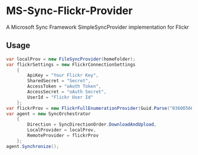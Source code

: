 MS-Sync-Flickr-Provider
=======================

A Microsoft Sync Framework SimpleSyncProvider implementation for Flickr

## Usage

```C#
var localProv = new FileSyncProvider(homeFolder);
var flickrSettings = new FlickrConnectionSettings
	{
		ApiKey = "Your Flickr Key",
		SharedSecret = "Secret",
		AccessToken = "oAuth Token",
		AccessSecret = "oAuth Secret",
		UserId = "Flickr User Id"
	};
var flickrProv = new FlickrFullEnumerationProvider(Guid.Parse("0360D566-B745-4879-9E54-F6BB083D92E1"), homeFolder, flickrSettings);
var agent = new SyncOrchestrator
	{
		Direction = SyncDirectionOrder.DownloadAndUpload,
		LocalProvider = localProv,
		RemoteProvider = flickrProv
	};
agent.Synchronize();
```